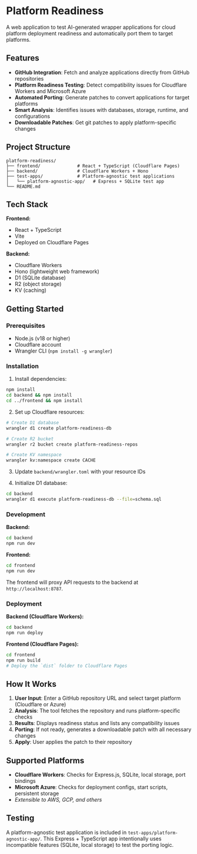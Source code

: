 # Platform Readiness

A web application to test AI-generated wrapper applications for cloud platform deployment readiness and automatically port them to target platforms.

## Features

- **GitHub Integration**: Fetch and analyze applications directly from GitHub repositories
- **Platform Readiness Testing**: Detect compatibility issues for Cloudflare Workers and Microsoft Azure
- **Automated Porting**: Generate patches to convert applications for target platforms
- **Smart Analysis**: Identifies issues with databases, storage, runtime, and configurations
- **Downloadable Patches**: Get git patches to apply platform-specific changes

## Project Structure

```
platform-readiness/
├── frontend/              # React + TypeScript (Cloudflare Pages)
├── backend/               # Cloudflare Workers + Hono
├── test-apps/             # Platform-agnostic test applications
│   └── platform-agnostic-app/   # Express + SQLite test app
└── README.md
```

## Tech Stack

**Frontend:**
- React + TypeScript
- Vite
- Deployed on Cloudflare Pages

**Backend:**
- Cloudflare Workers
- Hono (lightweight web framework)
- D1 (SQLite database)
- R2 (object storage)
- KV (caching)

## Getting Started

### Prerequisites

- Node.js (v18 or higher)
- Cloudflare account
- Wrangler CLI (`npm install -g wrangler`)

### Installation

1. Install dependencies:
```bash
npm install
cd backend && npm install
cd ../frontend && npm install
```

2. Set up Cloudflare resources:
```bash
# Create D1 database
wrangler d1 create platform-readiness-db

# Create R2 bucket
wrangler r2 bucket create platform-readiness-repos

# Create KV namespace
wrangler kv:namespace create CACHE
```

3. Update `backend/wrangler.toml` with your resource IDs

4. Initialize D1 database:
```bash
cd backend
wrangler d1 execute platform-readiness-db --file=schema.sql
```

### Development

**Backend:**
```bash
cd backend
npm run dev
```

**Frontend:**
```bash
cd frontend
npm run dev
```

The frontend will proxy API requests to the backend at `http://localhost:8787`.

### Deployment

**Backend (Cloudflare Workers):**
```bash
cd backend
npm run deploy
```

**Frontend (Cloudflare Pages):**
```bash
cd frontend
npm run build
# Deploy the `dist` folder to Cloudflare Pages
```

## How It Works

1. **User Input**: Enter a GitHub repository URL and select target platform (Cloudflare or Azure)
2. **Analysis**: The tool fetches the repository and runs platform-specific checks
3. **Results**: Displays readiness status and lists any compatibility issues
4. **Porting**: If not ready, generates a downloadable patch with all necessary changes
5. **Apply**: User applies the patch to their repository

## Supported Platforms

- **Cloudflare Workers**: Checks for Express.js, SQLite, local storage, port bindings
- **Microsoft Azure**: Checks for deployment configs, start scripts, persistent storage
- *Extensible to AWS, GCP, and others*

## Testing

A platform-agnostic test application is included in `test-apps/platform-agnostic-app/`. This Express + TypeScript app intentionally uses incompatible features (SQLite, local storage) to test the porting logic.
